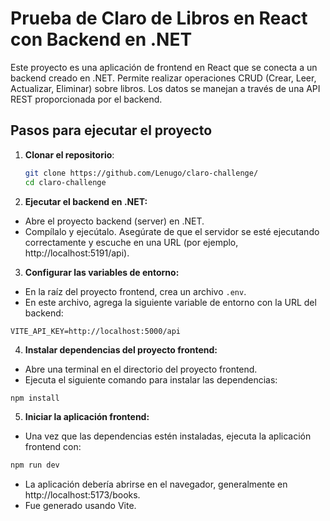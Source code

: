 # Prueba de Claro de Libros en React con Backend en .NET

Este proyecto es una aplicación de frontend en React que se conecta a un backend creado en .NET. Permite realizar operaciones CRUD (Crear, Leer, Actualizar, Eliminar) sobre libros. Los datos se manejan a través de una API REST proporcionada por el backend.

## Pasos para ejecutar el proyecto

1. **Clonar el repositorio**:
   ```bash
   git clone https://github.com/Lenugo/claro-challenge/
   cd claro-challenge

2. **Ejecutar el backend en .NET:**

- Abre el proyecto backend (server) en .NET.
- Compílalo y ejecútalo. Asegúrate de que el servidor se esté ejecutando correctamente y escuche en una URL (por ejemplo, http://localhost:5191/api).
3. **Configurar las variables de entorno:**

- En la raíz del proyecto frontend, crea un archivo `.env`.
- En este archivo, agrega la siguiente variable de entorno con la URL del backend:
```env
VITE_API_KEY=http://localhost:5000/api
```

4. **Instalar dependencias del proyecto frontend:**

- Abre una terminal en el directorio del proyecto frontend.
- Ejecuta el siguiente comando para instalar las dependencias:

```bash
npm install
```
5. **Iniciar la aplicación frontend:**

- Una vez que las dependencias estén instaladas, ejecuta la aplicación frontend con:
```bash
npm run dev
```
- La aplicación debería abrirse en el navegador, generalmente en http://localhost:5173/books.
- Fue generado usando Vite.

